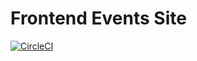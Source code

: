 # Frontend Events Site
[![CircleCI](https://circleci.com/gh/ryzy/frontend-events-site.svg?style=svg)](https://circleci.com/gh/ryzy/frontend-events-site)
